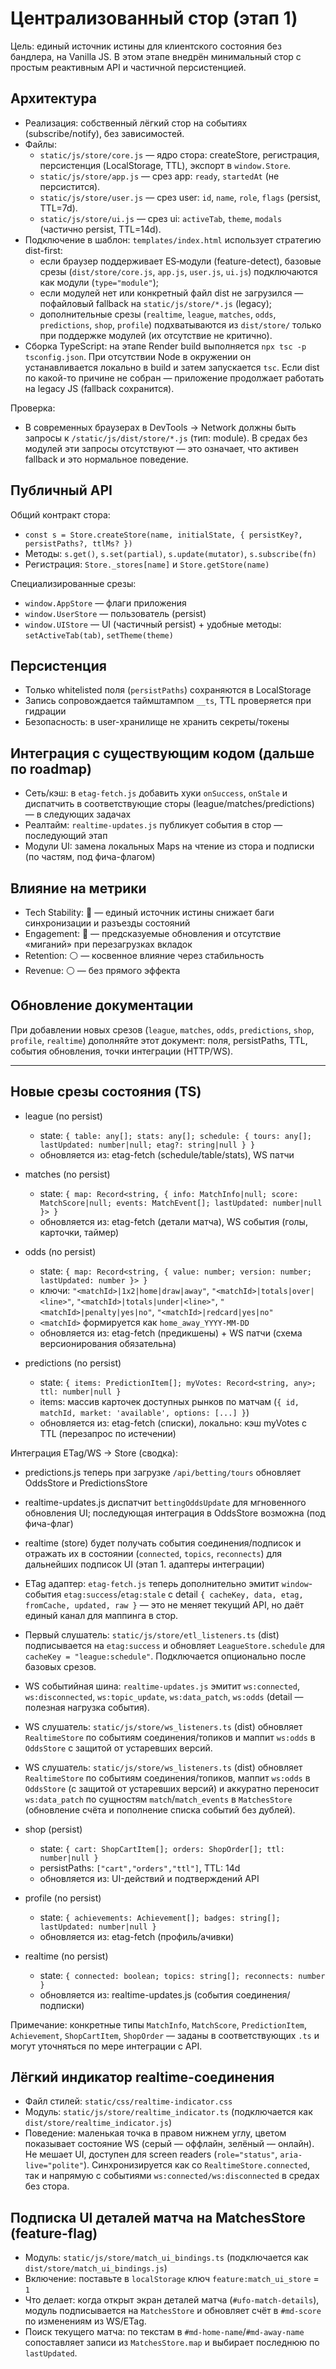 # Централизованный стор (этап 1)

Цель: единый источник истины для клиентского состояния без бандлера, на Vanilla JS. В этом этапе внедрён минимальный стор с простым реактивным API и частичной персистенцией.

## Архитектура

- Реализация: собственный лёгкий стор на событиях (subscribe/notify), без зависимостей.
- Файлы:
  - `static/js/store/core.js` — ядро стора: createStore, регистрация, персистенция (LocalStorage, TTL), экспорт в `window.Store`.
  - `static/js/store/app.js` — срез app: `ready`, `startedAt` (не персистится).
  - `static/js/store/user.js` — срез user: `id`, `name`, `role`, `flags` (persist, TTL=7d).
  - `static/js/store/ui.js` — срез ui: `activeTab`, `theme`, `modals` (частично persist, TTL=14d).
 - Подключение в шаблон: `templates/index.html` использует стратегию dist-first:
   - если браузер поддерживает ES‑модули (feature-detect), базовые срезы (`dist/store/core.js`, `app.js`, `user.js`, `ui.js`) подключаются как модули (`type="module"`);
   - если модулей нет или конкретный файл dist не загрузился — пофайловый fallback на `static/js/store/*.js` (legacy);
   - дополнительные срезы (`realtime`, `league`, `matches`, `odds`, `predictions`, `shop`, `profile`) подхватываются из `dist/store/` только при поддержке модулей (их отсутствие не критично).
 - Сборка TypeScript: на этапе Render build выполняется `npx tsc -p tsconfig.json`. При отсутствии Node в окружении он устанавливается локально в build и затем запускается `tsc`. Если dist по какой-то причине не собран — приложение продолжает работать на legacy JS (fallback сохранится).

Проверка:
- В современных браузерах в DevTools → Network должны быть запросы к `/static/js/dist/store/*.js` (тип: module). В средах без модулей эти запросы отсутствуют — это означает, что активен fallback и это нормальное поведение.

## Публичный API

Общий контракт стора:
- `const s = Store.createStore(name, initialState, { persistKey?, persistPaths?, ttlMs? })`
- Методы: `s.get()`, `s.set(partial)`, `s.update(mutator)`, `s.subscribe(fn)`
- Регистрация: `Store._stores[name]` и `Store.getStore(name)`

Специализированные срезы:
- `window.AppStore` — флаги приложения
- `window.UserStore` — пользователь (persist)
- `window.UIStore` — UI (частичный persist) + удобные методы: `setActiveTab(tab)`, `setTheme(theme)`

## Персистенция

- Только whitelisted поля (`persistPaths`) сохраняются в LocalStorage
- Запись сопровождается таймштампом `__ts`, TTL проверяется при гидрации
- Безопасность: в user-хранилище не хранить секреты/токены

## Интеграция с существующим кодом (дальше по roadmap)

- Сеть/кэш: в `etag-fetch.js` добавить хуки `onSuccess`, `onStale` и диспатчить в соответствующие сторы (league/matches/predictions) — в следующих задачах
- Реалтайм: `realtime-updates.js` публикует события в стор — последующий этап
- Модули UI: замена локальных Maps на чтение из стора и подписки (по частям, под фича-флагом)

## Влияние на метрики

- Tech Stability: 🔴 — единый источник истины снижает баги синхронизации и разъезды состояний
- Engagement: 🔵 — предсказуемые обновления и отсутствие «миганий» при перезагрузках вкладок
- Retention: ⚪ — косвенное влияние через стабильность
- Revenue: ⚪ — без прямого эффекта

## Обновление документации

При добавлении новых срезов (`league`, `matches`, `odds`, `predictions`, `shop`, `profile`, `realtime`) дополняйте этот документ: поля, persistPaths, TTL, события обновления, точки интеграции (HTTP/WS).

---

## Новые срезы состояния (TS)

- league (no persist)
  - state: `{ table: any[]; stats: any[]; schedule: { tours: any[]; lastUpdated: number|null; etag?: string|null } }`
  - обновляется из: etag-fetch (schedule/table/stats), WS патчи

- matches (no persist)
  - state: `{ map: Record<string, { info: MatchInfo|null; score: MatchScore|null; events: MatchEvent[]; lastUpdated: number|null }> }`
  - обновляется из: etag-fetch (детали матча), WS события (голы, карточки, таймер)

- odds (no persist)
  - state: `{ map: Record<string, { value: number; version: number; lastUpdated: number }> }`
  - ключи: `"<matchId>|1x2|home|draw|away"`, `"<matchId>|totals|over|<line>"`, `"<matchId>|totals|under|<line>"`, `"<matchId>|penalty|yes|no"`, `"<matchId>|redcard|yes|no"`
  - `<matchId>` формируется как `home_away_YYYY-MM-DD`
  - обновляется из: etag-fetch (предикшены) + WS патчи (схема версионирования обязательна)

- predictions (no persist)
  - state: `{ items: PredictionItem[]; myVotes: Record<string, any>; ttl: number|null }`
  - items: массив карточек доступных рынков по матчам (`{ id, matchId, market: 'available', options: [...] }`)
  - обновляется из: etag-fetch (списки), локально: кэш myVotes с TTL (перезапрос по истечении)

Интеграция ETag/WS → Store (сводка):
- predictions.js теперь при загрузке `/api/betting/tours` обновляет OddsStore и PredictionsStore
- realtime-updates.js диспатчит `bettingOddsUpdate` для мгновенного обновления UI; последующая интеграция в OddsStore возможна (под фича-флаг)
 - realtime (store) будет получать события соединения/подписок и отражать их в состоянии (`connected`, `topics`, `reconnects`) для дальнейших подписок UI (этап 1. адаптеры интеграции)
 - ETag адаптер: `etag-fetch.js` теперь дополнительно эмитит `window`-события `etag:success`/`etag:stale` с detail `{ cacheKey, data, etag, fromCache, updated, raw }` — это не меняет текущий API, но даёт единый канал для маппинга в стор.
 - Первый слушатель: `static/js/store/etl_listeners.ts` (dist) подписывается на `etag:success` и обновляет `LeagueStore.schedule` для `cacheKey = "league:schedule"`. Подключается опционально после базовых срезов.
 - WS событийная шина: `realtime-updates.js` эмитит `ws:connected`, `ws:disconnected`, `ws:topic_update`, `ws:data_patch`, `ws:odds` (detail — полезная нагрузка события).
 - WS слушатель: `static/js/store/ws_listeners.ts` (dist) обновляет `RealtimeStore` по событиям соединения/топиков и маппит `ws:odds` в `OddsStore` с защитой от устаревших версий.
 - WS слушатель: `static/js/store/ws_listeners.ts` (dist) обновляет `RealtimeStore` по событиям соединения/топиков, маппит `ws:odds` в `OddsStore` (с защитой от устаревших версий) и аккуратно переносит `ws:data_patch` по сущностям `match`/`match_events` в `MatchesStore` (обновление счёта и пополнение списка событий без дублей).

- shop (persist)
  - state: `{ cart: ShopCartItem[]; orders: ShopOrder[]; ttl: number|null }`
  - persistPaths: `["cart","orders","ttl"]`, TTL: 14d
  - обновляется из: UI-действий и подтверждений API

- profile (no persist)
  - state: `{ achievements: Achievement[]; badges: string[]; lastUpdated: number|null }`
  - обновляется из: etag-fetch (профиль/ачивки)

- realtime (no persist)
  - state: `{ connected: boolean; topics: string[]; reconnects: number }`
  - обновляется из: realtime-updates.js (события соединения/подписки)

Примечание: конкретные типы `MatchInfo`, `MatchScore`, `PredictionItem`, `Achievement`, `ShopCartItem`, `ShopOrder` — заданы в соответствующих `.ts` и могут уточняться по мере интеграции с API.

## Лёгкий индикатор realtime-соединения

- Файл стилей: `static/css/realtime-indicator.css`
- Модуль: `static/js/store/realtime_indicator.ts` (подключается как `dist/store/realtime_indicator.js`)
- Поведение: маленькая точка в правом нижнем углу, цветом показывает состояние WS (серый — оффлайн, зелёный — онлайн). Не мешает UI, доступен для screen readers (`role="status"`, `aria-live="polite"`). Синхронизируется как со `RealtimeStore.connected`, так и напрямую с событиями `ws:connected/ws:disconnected` в средах без стора.

## Подписка UI деталей матча на MatchesStore (feature-flag)

- Модуль: `static/js/store/match_ui_bindings.ts` (подключается как `dist/store/match_ui_bindings.js`)
- Включение: поставьте в `localStorage` ключ `feature:match_ui_store` = `1`
- Что делает: когда открыт экран деталей матча (`#ufo-match-details`), модуль подписывается на `MatchesStore` и обновляет счёт в `#md-score` по изменениям из WS/ETag.
- Поиск текущего матча: по текстам в `#md-home-name`/`#md-away-name` сопоставляет записи из `MatchesStore.map` и выбирает последнюю по `lastUpdated`.
